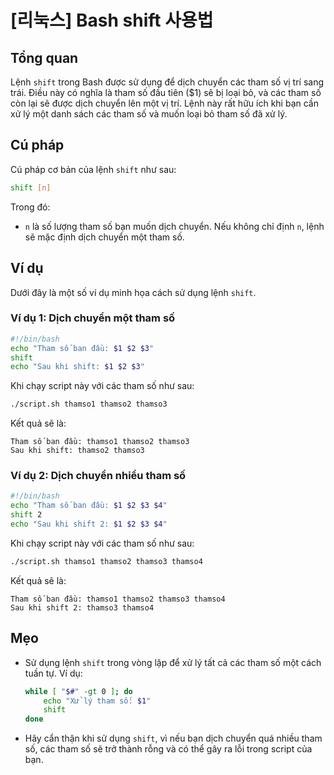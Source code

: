 # [리눅스] Bash shift 사용법

## Tổng quan
Lệnh `shift` trong Bash được sử dụng để dịch chuyển các tham số vị trí sang trái. Điều này có nghĩa là tham số đầu tiên ($1) sẽ bị loại bỏ, và các tham số còn lại sẽ được dịch chuyển lên một vị trí. Lệnh này rất hữu ích khi bạn cần xử lý một danh sách các tham số và muốn loại bỏ tham số đã xử lý.

## Cú pháp
Cú pháp cơ bản của lệnh `shift` như sau:

```bash
shift [n]
```

Trong đó:
- `n` là số lượng tham số bạn muốn dịch chuyển. Nếu không chỉ định `n`, lệnh sẽ mặc định dịch chuyển một tham số.

## Ví dụ
Dưới đây là một số ví dụ minh họa cách sử dụng lệnh `shift`.

### Ví dụ 1: Dịch chuyển một tham số
```bash
#!/bin/bash
echo "Tham số ban đầu: $1 $2 $3"
shift
echo "Sau khi shift: $1 $2 $3"
```
Khi chạy script này với các tham số như sau:
```bash
./script.sh thamso1 thamso2 thamso3
```
Kết quả sẽ là:
```
Tham số ban đầu: thamso1 thamso2 thamso3
Sau khi shift: thamso2 thamso3 
```

### Ví dụ 2: Dịch chuyển nhiều tham số
```bash
#!/bin/bash
echo "Tham số ban đầu: $1 $2 $3 $4"
shift 2
echo "Sau khi shift 2: $1 $2 $3 $4"
```
Khi chạy script này với các tham số như sau:
```bash
./script.sh thamso1 thamso2 thamso3 thamso4
```
Kết quả sẽ là:
```
Tham số ban đầu: thamso1 thamso2 thamso3 thamso4
Sau khi shift 2: thamso3 thamso4 
```

## Mẹo
- Sử dụng lệnh `shift` trong vòng lặp để xử lý tất cả các tham số một cách tuần tự. Ví dụ:
  ```bash
  while [ "$#" -gt 0 ]; do
      echo "Xử lý tham số: $1"
      shift
  done
  ```
- Hãy cẩn thận khi sử dụng `shift`, vì nếu bạn dịch chuyển quá nhiều tham số, các tham số sẽ trở thành rỗng và có thể gây ra lỗi trong script của bạn.